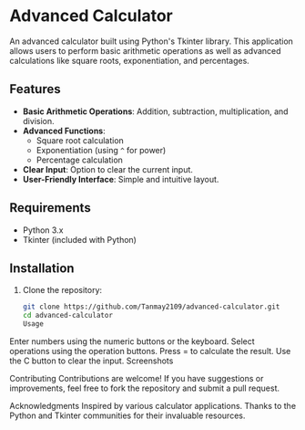 # Advanced Calculator

An advanced calculator built using Python's Tkinter library. This application allows users to perform basic arithmetic operations as well as advanced calculations like square roots, exponentiation, and percentages.

## Features

- **Basic Arithmetic Operations**: Addition, subtraction, multiplication, and division.
- **Advanced Functions**:
  - Square root calculation
  - Exponentiation (using `^` for power)
  - Percentage calculation
- **Clear Input**: Option to clear the current input.
- **User-Friendly Interface**: Simple and intuitive layout.

## Requirements

- Python 3.x
- Tkinter (included with Python)

## Installation

1. Clone the repository:
   ```bash
   git clone https://github.com/Tanmay2109/advanced-calculator.git
   cd advanced-calculator
   Usage
Enter numbers using the numeric buttons or the keyboard.
Select operations using the operation buttons.
Press = to calculate the result.
Use the C button to clear the input.
Screenshots
<!-- Update with an actual screenshot -->

Contributing
Contributions are welcome! If you have suggestions or improvements, feel free to fork the repository and submit a pull request.

Acknowledgments
Inspired by various calculator applications.
Thanks to the Python and Tkinter communities for their invaluable resources.
